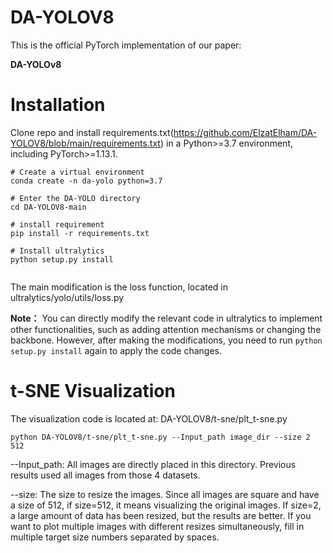 # DA-YOLOV8
This is the official PyTorch implementation of our paper: 

**DA-YOLOv8**


# Installation

Clone repo and install requirements.txt(https://github.com/ElzatElham/DA-YOLOV8/blob/main/requirements.txt) in a Python>=3.7 environment, including PyTorch>=1.13.1.


```
# Create a virtual environment
conda create -n da-yolo python=3.7

# Enter the DA-YOLO directory
cd DA-YOLOV8-main

# install requirement
pip install -r requirements.txt

# Install ultralytics
python setup.py install


```

The main modification is the loss function, located in ultralytics/yolo/utils/loss.py

**Note：** You can directly modify the relevant code in ultralytics to implement other functionalities, such as adding attention mechanisms or changing the backbone. However, after making the modifications, you need to run `python setup.py install` again to apply the code changes.

# t-SNE Visualization
The visualization code is located at: DA-YOLOV8/t-sne/plt_t-sne.py 

```
python DA-YOLOV8/t-sne/plt_t-sne.py --Input_path image_dir --size 2 512
```

--Input_path: All images are directly placed in this directory. Previous results used all images from those 4 datasets. 

--size: The size to resize the images. Since all images are square and have a size of 512, if size=512, it means visualizing the original images. If size=2, a large amount of data has been resized, but the results are better. If you want to plot multiple images with different resizes simultaneously, fill in multiple target size numbers separated by spaces.

